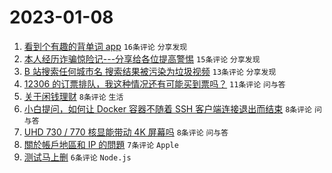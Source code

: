 # 2023-01-08

1. [看到个有趣的背单词 app](https://www.v2ex.com/t/907301) `16条评论` `分享发现`
1. [本人经历诈骗惊险记---分享给各位提高警惕](https://www.v2ex.com/t/907297) `15条评论` `分享发现`
1. [B 站搜索任何城市名 搜索结果被污染为垃圾视频](https://www.v2ex.com/t/907319) `13条评论` `分享发现`
1. [12306 的订票排队，我这种情况还有可能买到票吗？](https://www.v2ex.com/t/907300) `11条评论` `问与答`
1. [关于闲钱理财](https://www.v2ex.com/t/907316) `8条评论` `生活`
1. [小白提问，如何让 Docker 容器不随着 SSH 客户端连接退出而结束](https://www.v2ex.com/t/907313) `8条评论` `问与答`
1. [UHD 730 / 770 核显能带动 4K 屏幕吗](https://www.v2ex.com/t/907309) `8条评论` `问与答`
1. [關於帳戶地區和 IP 的問題](https://www.v2ex.com/t/907304) `7条评论` `Apple`
1. [测试马上删](https://www.v2ex.com/t/907317) `6条评论` `Node.js`
